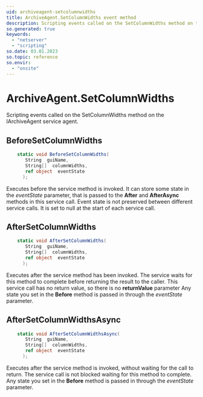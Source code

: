 ```yaml
---
uid: archiveagent-setcolumnwidths
title: ArchiveAgent.SetColumnWidths event method
description: Scripting events called on the SetColumnWidths method on the ArchiveAgent service agent.
so.generated: true
keywords:
  - "netserver"
  - "scripting"
so.date: 03.01.2023
so.topic: reference
so.envir:
  - "onsite"
---
```

# ArchiveAgent.SetColumnWidths

Scripting events called on the <see cref='M:SuperOffice.CRM.Services.IArchiveAgent.SetColumnWidths'>SetColumnWidths</see> method on the <see cref='IArchiveAgent'>IArchiveAgent</see>  service agent.

## BeforeSetColumnWidths
```cs
    static void BeforeSetColumnWidths(
       String  guiName,
       String[]  columnWidths,
       ref object  eventState
      );
```
Executes before the service method is invoked.
It can store some state in the *eventState* parameter, that is passed to the **After** and **AfterAsync** methods in this service call.
Event state is not preserved between different service calls. It is set to null at the start of each service call.
## AfterSetColumnWidths
```cs
    static void AfterSetColumnWidths(
       String  guiName,
       String[]  columnWidths,
       ref object  eventState
      );
```
Executes after the service method has been invoked. The service waits for this method to complete before returning the result to the caller.
This service call has no return value, so there is no **returnValue** parameter
Any state you set in the **Before** method is passed in through the *eventState* parameter.
## AfterSetColumnWidthsAsync
```cs
    static void AfterSetColumnWidthsAsync(
       String  guiName,
       String[]  columnWidths,
       ref object  eventState
      );
```
Executes after the service method is invoked, without waiting for the call to return.
The service call is not blocked waiting for this method to complete.
Any state you set in the **Before** method is passed in through the *eventState* parameter.

